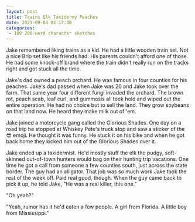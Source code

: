 ```yaml
---
layout: post
title: Trains Elk Taxidermy Peaches
date: 2021-09-04 02:17:48
categories:
 - 100 200-word character sketches
---
```


Jake remembered liking trains as a kid. He had a little wooden train set. Not a nice Brio set like his friends had. His parents couldn't afford one of those. He had some knock-off brand where the train didn't really run on the tracks right and got stuck all the time.

Jake's dad owned a peach orchard. He was famous in four counties for his peaches. Jake's dad passed when Jake was 20 and Jake took over the farm. That same year four different fungi invaded the orchard. The brown rot, peach scab, leaf curl, and gummosis all took hold and wiped out the entire operation. He had no choice but to sell the land. They grow soybeans on that land now. He heard they make milk out of 'em.

Jake joined a motorcycle gang called the Glorious Shades. One day on a road trip he stopped at Whiskey Pete's truck stop and saw a sticker of the 😎 emoji. He thought it was funny. He stuck it on his bike and when he got back home they kicked him out of the Glorious Shades over it.

Jake ended up a taxidermist. He'd mostly stuff the elk the pudgy, soft-skinned out-of-town hunters would bag on their hunting trip vacations. One time he got a call from someone a few counties south, just across the state border. The guy had an alligator. That job was so much work Jake took the rest of the week off. Paid real good, though. When the guy came back to pick it up, he told Jake, "He was a real killer, this one."

"Oh yeah?"

"Yeah, rumor has it he'd eaten a few people. A girl from Florida. A little boy from Mississippi."
